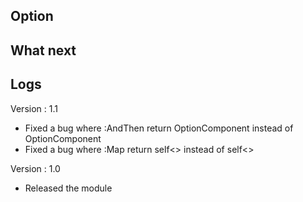 ## Option

## What next

## Logs

Version : 1.1
- Fixed a bug where :AndThen return OptionComponent<T> instead of OptionComponent<K>
- Fixed a bug where :Map return self<<T>> instead of self<<K>>

Version : 1.0
- Released the module
